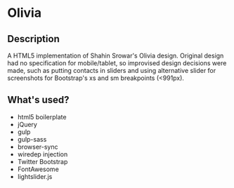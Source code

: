 # Olivia
## Description

A HTML5 implementation of Shahin Srowar's Olivia design. Original design had no specification for mobile/tablet, so improvised design decisions were made, such as putting contacts in sliders and using alternative slider for screenshots for Bootstrap's xs and sm breakpoints (<991px).

## What's used?

- html5 boilerplate
- jQuery
- gulp
- gulp-sass
- browser-sync
- wiredep injection
- Twitter Bootstrap
- FontAwesome
- lightslider.js
